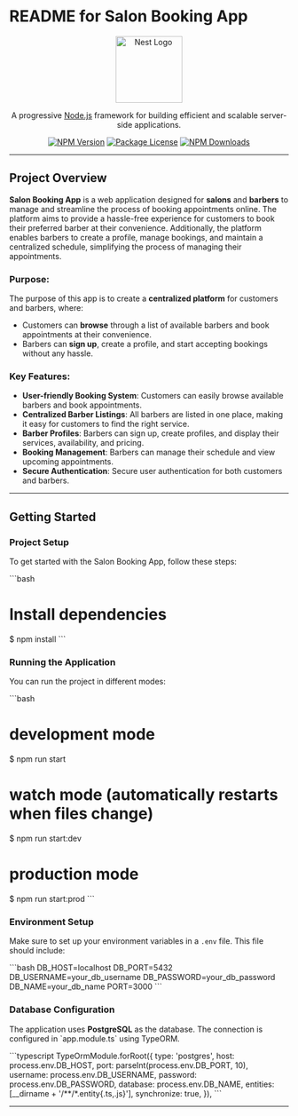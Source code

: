 # README for Salon Booking App

<p align="center">
  <a href="http://nestjs.com/" target="blank"><img src="https://nestjs.com/img/logo-small.svg" width="120" alt="Nest Logo" /></a>
</p>

<p align="center">
  <p align="center">A progressive <a href="http://nodejs.org" target="_blank">Node.js</a> framework for building efficient and scalable server-side applications.</p>
    <p align="center">
      <a href="https://www.npmjs.com/~nestjscore" target="_blank"><img src="https://img.shields.io/npm/v/@nestjs/core.svg" alt="NPM Version" /></a>
      <a href="https://www.npmjs.com/~nestjscore" target="_blank"><img src="https://img.shields.io/npm/l/@nestjs/core.svg" alt="Package License" /></a>
      <a href="https://www.npmjs.com/~nestjscore" target="_blank"><img src="https://img.shields.io/npm/dm/@nestjs/common.svg" alt="NPM Downloads" /></a>
    </p>
</p>

---

## Project Overview

**Salon Booking App** is a web application designed for **salons** and **barbers** to manage and streamline the process of booking appointments online. The platform aims to provide a hassle-free experience for customers to book their preferred barber at their convenience. Additionally, the platform enables barbers to create a profile, manage bookings, and maintain a centralized schedule, simplifying the process of managing their appointments.

### Purpose:
The purpose of this app is to create a **centralized platform** for customers and barbers, where:
- Customers can **browse** through a list of available barbers and book appointments at their convenience.
- Barbers can **sign up**, create a profile, and start accepting bookings without any hassle.

### Key Features:
- **User-friendly Booking System**: Customers can easily browse available barbers and book appointments.
- **Centralized Barber Listings**: All barbers are listed in one place, making it easy for customers to find the right service.
- **Barber Profiles**: Barbers can sign up, create profiles, and display their services, availability, and pricing.
- **Booking Management**: Barbers can manage their schedule and view upcoming appointments.
- **Secure Authentication**: Secure user authentication for both customers and barbers.

---

## Getting Started

### Project Setup

To get started with the Salon Booking App, follow these steps:

\`\`\`bash
# Install dependencies
$ npm install
\`\`\`

### Running the Application

You can run the project in different modes:

\`\`\`bash
# development mode
$ npm run start

# watch mode (automatically restarts when files change)
$ npm run start:dev

# production mode
$ npm run start:prod
\`\`\`

### Environment Setup

Make sure to set up your environment variables in a `.env` file. This file should include:

\`\`\`bash
DB_HOST=localhost
DB_PORT=5432
DB_USERNAME=your_db_username
DB_PASSWORD=your_db_password
DB_NAME=your_db_name
PORT=3000
\`\`\`

### Database Configuration

The application uses **PostgreSQL** as the database. The connection is configured in \`app.module.ts\` using TypeORM.

\`\`\`typescript
TypeOrmModule.forRoot({
  type: 'postgres',
  host: process.env.DB_HOST,
  port: parseInt(process.env.DB_PORT, 10),
  username: process.env.DB_USERNAME,
  password: process.env.DB_PASSWORD,
  database: process.env.DB_NAME,
  entities: [__dirname + '/**/*.entity{.ts,.js}'],
  synchronize: true,
}),
\`\`\`

---

